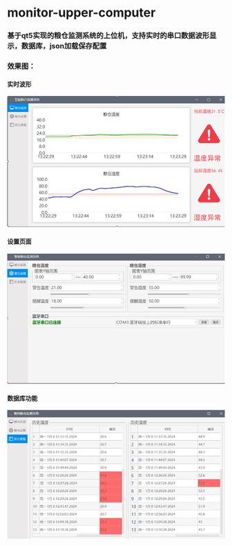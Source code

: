 # monitor-upper-computer
### 基于qt5实现的粮仓监测系统的上位机，支持实时的串口数据波形显示，数据库，json加载保存配置
### 效果图：
#### 实时波形
![](https://github.com/xiaxia0414/monitor-upper-computer/blob/main/resourse/Snipaste_2024-01-13_18-49-18.png)

#### 设置页面
![](https://github.com/xiaxia0414/monitor-upper-computer/blob/main/resourse/Snipaste_2024-01-13_18-49-45.png)

#### 数据库功能
![](https://github.com/xiaxia0414/monitor-upper-computer/blob/main/resourse/Snipaste_2024-01-13_18-49-55.png)
